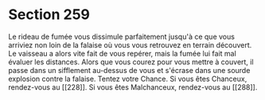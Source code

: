 # Section 259

Le rideau de fumée vous dissimule parfaitement jusqu'à ce que vous arriviez non loin de la falaise où vous vous retrouvez en terrain découvert. Le vaisseau a alors vite fait de vous repérer, mais la fumée lui fait mal évaluer les distances. Alors que vous courez pour vous mettre à couvert, il passe dans un sifflement au-dessus de vous et s'écrase dans une sourde explosion contre la falaise. Tentez votre Chance. Si vous êtes Chanceux, rendez-vous au [[228]]. Si vous êtes Malchanceux, rendez-vous au [[288]].